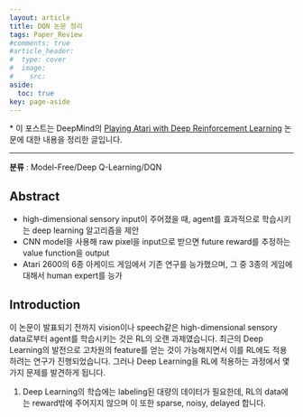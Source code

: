 ```yaml
---
layout: article
title: DQN 논문 정리
tags: Paper_Review
#comments: true
#article_header:
#  type: cover
#  image:
#    src:
aside:
  toc: true
key: page-aside
---
```


  \* 이 포스트는 DeepMind의 [Playing Atari with Deep Reinforcement Learning](https://www.cs.toronto.edu/~vmnih/docs/dqn.pdf) 논문에 대한 내용을 정리한 글입니다.

  ----------------------------------------------------------------------

**분류** : Model-Free/Deep Q-Learning/DQN  


## Abstract

  - high-dimensional sensory input이 주어졌을 때, agent를 효과적으로 학습시키는 deep learning 알고리즘을 제안  
  - CNN model을 사용해 raw pixel을 input으로 받으면 future reward를 추정하는 value function을 output  
  - Atari 2600의 6종 아케이드 게임에서 기존 연구를 능가했으며, 그 중 3종의 게임에 대해서 human expert를 능가  


## Introduction

  이 논문이 발표되기 전까지 vision이나 speech같은 high-dimensional sensory data로부터 agent를 학습시키는 것은 RL의 오랜 과제였습니다. 최근의 Deep Learning의 발전으로 고차원의 feature를 얻는 것이 가능해지면서 이를 RL에도 적용하려는 연구가 진행되었습니다. 그러나 Deep Learning을 RL에 적용하는 과정에서 몇 가지 문제를 발견하게 됩니다.  

  1) Deep Learning의 학습에는 labeling된 대량의 데이터가 필요한데, RL의 data에는 reward밖에 주어지지 않으며 이 또한 sparse, noisy, delayed 합니다. 
